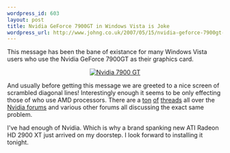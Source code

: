 ```yaml
--- 
wordpress_id: 603
layout: post
title: Nvidia GeForce 7900GT in Windows Vista is Joke
wordpress_url: http://www.johng.co.uk/2007/05/15/nvidia-geforce-7900gt-in-windows-vista-is-joke/
---
```

This message has been the bane of existance for many Windows Vista users who use the Nvidia GeForce 7900GT as their graphics card.

<a href="http://www.johng.co.uk/wp-content/uploads/2007/03/vista.png" title="Nvidia 7900 GT"></a>
<p style="text-align: center"><a href="http://www.johng.co.uk/wp-content/uploads/2007/03/vista.png" title="Nvidia 7900 GT"><img src="http://www.johng.co.uk/wp-content/uploads/2007/03/vista.png" ilo-full-src="http://www.johng.co.uk/wp-content/uploads/2007/03/vista.png" alt="Nvidia 7900 GT" /></a></p>
And usually before getting this message we are greeted to a nice screen of scrambled diagonal lines! Interestingly enough it seems to be only effecting those of who use AMD processors. There are a <a href="http://forums.nvidia.com/index.php?showtopic=26830">ton</a> <a href="http://forums.nvidia.com/index.php?showtopic=25025&amp;st=0&amp;p=153454&amp;">of</a> <a href="http://forums.nvidia.com/index.php?showtopic=24568&amp;hl=7900gt">threads</a> all over the <a href="http://forums.nvidia.com/index.php?showforum=33">Nvidia forums</a> and various other forums all discussing the exact same problem.

I've had enough of Nvidia. Which is why a brand spanking new ATI Radeon HD 2900 XT just arrived on my doorstep. I look forward to installing it tonight.
